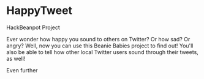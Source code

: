# HappyTweet
HackBeanpot Project

Ever wonder how happy you sound to others on Twitter? Or how sad? Or angry? Well, now you can use this Beanie Babies project to find out!
You'll also be able to tell how other local Twitter users sound through their tweets, as well! 




Even further
